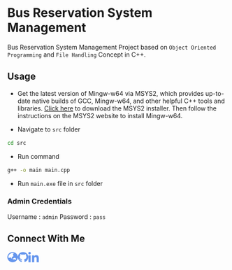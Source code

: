 # Bus Reservation System Management

Bus Reservation System Management Project based on `Object Oriented Programming` and `File Handling` Concept in C++.

## Usage

* Get the latest version of Mingw-w64 via MSYS2, which provides up-to-date native builds of GCC, Mingw-w64, and other helpful C++ tools and libraries. [Click here](https://github.com/msys2/msys2-installer/releases/download/2022-06-03/msys2-x86_64-20220603.exe) to download the MSYS2 installer. Then follow the instructions on the MSYS2 website to install Mingw-w64.

* Navigate to `src` folder

```bash
cd src
```

* Run command

```bash
g++ -o main main.cpp
```

* Run `main.exe` file in `src` folder

### Admin Credentials

Username : `admin`
Password : `pass`



## Connect With Me

[<img align="left" alt="Rishi Singh | Website" width="24px" src="https://raw.githubusercontent.com/nixrajput/nixlab-files/master/images/icons/globe-icon.svg" />][website]

[<img align="left" alt="Rishi Singh | GitHub" width="24px" src="https://raw.githubusercontent.com/nixrajput/nixlab-files/master/images/icons/github-brands.svg" />][github]

<!-- [<img align="left" alt="Rishi Singh | Instagram" width="24px" src="https://raw.githubusercontent.com/nixrajput/nixlab-files/master/images/icons/instagram-brands.svg" />][instagram] -->

[<img align="left" alt="Rishi Singh | LinkedIn" width="24px" src="https://raw.githubusercontent.com/nixrajput/nixlab-files/master/images/icons/linkedin-in-brands.svg" />][linkedin]

[pub]: https://pub.dev/packages/get_time_ago
[github]: https://github.com/rishi803
[website]: https://my-react-contact.web.app/
<!-- [instagram]: https://instagram.com/nixrajput -->
[linkedin]: https://www.linkedin.com/in/rishi-singh8087/